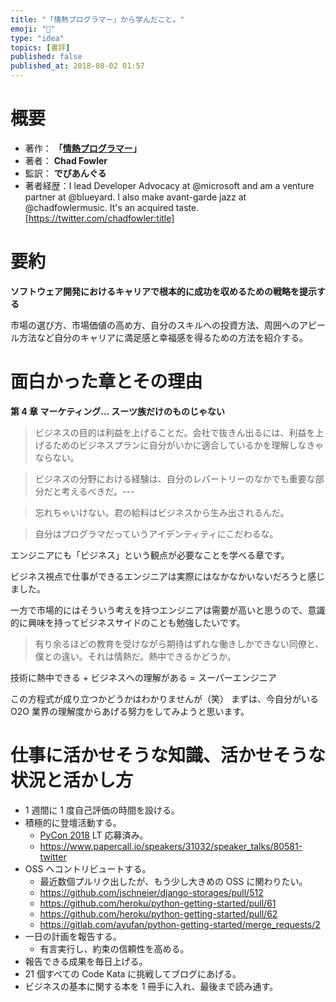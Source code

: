 ```yaml
---
title: "「情熱プログラマー」から学んだこと。"
emoji: "📖"
type: "idea"
topics: [書評]
published: false
published_at: 2018-08-02 01:57
---
```


# 概要

- 著作： **「[情熱プログラマー](https://amzn.to/3F1sLGT)」**
- 著者： **Chad Fowler**
- 監訳： **でびあんぐる**
- 著者経歴：I lead Developer Advocacy at @microsoft and am a venture partner at @blueyard. I also make avant-garde jazz at @chadfowlermusic. It's an acquired taste.  
  [https://twitter.com/chadfowler:title]

# 要約

**ソフトウェア開発におけるキャリアで根本的に成功を収めるための戦略を提示する**

市場の選び方、市場価値の高め方、自分のスキルへの投資方法、周囲へのアピール方法など自分のキャリアに満足感と幸福感を得るための方法を紹介する。

# 面白かった章とその理由

**第 4 章 マーケティング... スーツ族だけのものじゃない**

> ビジネスの目的は利益を上げることだ。会社で抜きん出るには、利益を上げるためのビジネスプランに自分がいかに適合しているかを理解しなきゃならない。

> ビジネスの分野における経験は、自分のレパートリーのなかでも重要な部分だと考えるべきだ。---

> 忘れちゃいけない。君の給料はビジネスから生み出されるんだ。

> 自分はプログラマだっていうアイデンティティにこだわるな。

エンジニアにも「ビジネス」という観点が必要なことを学べる章です。

ビジネス視点で仕事ができるエンジニアは実際にはなかなかいないだろうと感じました。

一方で市場的にはそういう考えを持つエンジニアは需要が高いと思うので、意識的に興味を持ってビジネスサイドのことも勉強したいです。

> 有り余るほどの教育を受けながら期待はずれな働きしかできない同僚と、僕との違い。それは情熱だ。熱中できるかどうか。

技術に熱中できる + ビジネスへの理解がある = スーパーエンジニア

この方程式が成り立つかどうかはわかりませんが（笑）
まずは、今自分がいる O2O 業界の理解度からあげる努力をしてみようと思います。

# 仕事に活かせそうな知識、活かせそうな状況と活かし方

- 1 週間に 1 度自己評価の時間を設ける。
- 積極的に登壇活動する。
  - [PyCon 2018](https://pycon.jp/2018/) LT 応募済み。
  - https://www.papercall.io/speakers/31032/speaker_talks/80581-twitter
- OSS へコントリビュートする。
  - 最近数個プルリク出したが、もう少し大きめの OSS に関わりたい。
  - https://github.com/jschneier/django-storages/pull/512
  - https://github.com/heroku/python-getting-started/pull/61
  - https://github.com/heroku/python-getting-started/pull/62
  - https://gitlab.com/ayufan/python-getting-started/merge_requests/2
- 一日の計画を報告する。
  - 有言実行し、約束の信頼性を高める。
- 報告できる成果を毎日上げる。
- 21 個すべての Code Kata に挑戦してブログにあげる。
- ビジネスの基本に関する本を 1 冊手に入れ、最後まで読み通す。
